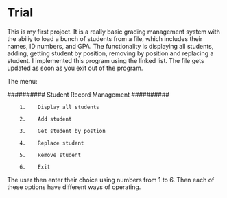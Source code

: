 # Trial
This is my first project. It is a really basic grading management system with the abiliy to load a bunch of students from a file, which includes their names, ID numbers, and GPA. The functionality is displaying all students, adding, getting student by position, removing by position and replacing a student. I implemented this program using the linked list. The file gets updated as soon as you exit out of the program.

The menu:

########## Student Record Management ##########

        1.    Display all students
        
        2.    Add student
        
        3.    Get student by postion
        
        4.    Replace student
        
        5.    Remove student
        
        6.    Exit

The user then enter their choice using numbers from 1 to 6. Then each of these options have different ways of operating. 
